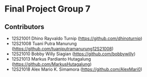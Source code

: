 # Final Project Group 7


## Contributors

+ 12S21001 Dhino Rayvaldo Turnip (https://github.com/dhinoturnip)
+ 12S21008 Tuani Putra Manurung (https://github.com/tuaniputramanurung12S21008)
+ 12S21010 Bobby Willy Siagian (https://github.com/bobbywilly)
+ 12S21013 Markus Pardianto Hutagalung (https://github.com/MarkusHutagalung)
+ 12S21018 Alex Mario K. Simamora (https://github.com/AlexMari0)